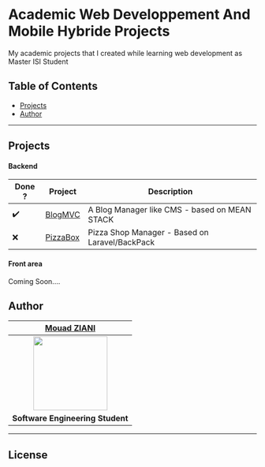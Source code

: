 # Academic Web Developpement And Mobile Hybride Projects

My academic projects that I created while learning web development as Master ISI Student 

## Table of Contents

- [Projects](#projects)
- [Author](#author)
---

## Projects

#### Backend
| Done ?| Project | Description |
|----|----|----------------|
| :heavy_check_mark: | <a href="https://github.com/MouadZIANI/ACADEMIC-WEB-DEVELOPMENT-PROJECTS/tree/master/Backend/MEAN-STACK-BlogCMS" target="_blank">BlogMVC</a> | A Blog Manager like CMS - based on MEAN STACK |
| :x: | <a href="https://github.com/MouadZIANI/ACADEMIC-WEB-DEVELOPMENT-PROJECTS/tree/master/Backend/BackPack-Laravel-PizzaBox" target="_blank">PizzaBox</a> | Pizza Shop Manager - Based on Laravel/BackPack |

#### Front area
Coming Soon....

## Author

| <a href="http://mouadziani.github.io" target="_blank">**Mouad ZIANI**</a>  |
| :---: |
| <img width="150" height="150" src="https://github.com/mouadziani.png?v=3&s=150">|
| <strong>Software Engineering Student </strong> |

---

## License